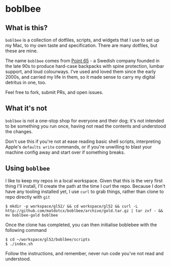 # boblbee

## What is this?

`boblbee` is a collection of dotfiles, scripts, and widgets that I use to set up my Mac, to my own taste and specification. There are many dotfiles, but these are mine.

The name `boblbee` comes from [Point 65](https://boblbee.point65.com/pages/about-us-point-65-sweden) - a Swedish company founded in the late 90s to produce hard-case backpacks with spine protection, lumbar support, and loud colourways. I've used and loved them since the early 2000s, and carried my life in them, so it made sense to carry my digital detritus in one, too.

Feel free to fork, submit PRs, and open issues.

## What it's not

`boblbee` is not a one-stop shop for everyone and their dog; it's not intended to be something you run once, having not read the contents and understood the changes.

Don't use this if you're not at ease reading basic shell scripts, interpreting Apple's `defaults write` commands, or if you're unwilling to blast your machine config away and start over if something breaks.

## Using `boblbee`

I like to keep my repos in a local workspace. Given that this is the very first thing I'll install, I'll create the path at the time I curl the repo. Because I don't have any tooling installed yet, I use `curl` to grab things, rather than clone to repo directly with `git`

    $ mkdir -p workspace/gl52/ && cd workspace/gl52 && curl -L http://github.com/matdotcx/boblbee/archive/gold.tar.gz | tar zxf - &&  mv boblbee-gold boblbee

Once the clone has completed, you can then initialise boblebee with the following command

    $ cd ~/workspace/gl52/boblbee/scripts
    $ ./index.sh

Follow the instructions, and remember, never run code you've not read and understood.
